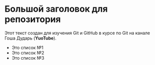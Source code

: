 # Большой заголовок для репозитория
Этот текст создан для изучения Git и GitHub в курсе по Git на канале Гоша Дударь (**YuoTube**).

- Это список №1
- Это список №2
- Это список №3